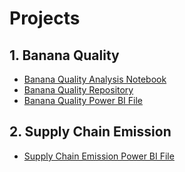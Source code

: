 # Projects

## 1. Banana Quality
- [Banana Quality Analysis Notebook](https://github.com/Subham17-solo/Projects/blob/main/FirstAnalysis.ipynb)
- [Banana Quality Repository](https://github.com/Subham17-solo/Projects/blob/main/banana_quality)
- [Banana Quality Power BI File](https://github.com/Subham17-solo/Projects/blob/main/banannaData.pbix)

## 2. Supply Chain Emission
- [Supply Chain Emission Power BI File](https://github.com/Subham17-solo/Projects/blob/main/SupplyChainEmmissionData.pbix)


